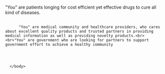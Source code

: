 <html>
<body>

<!--  div class="title1"><h1>Welcome to Vodachem Pharmaceutical</h1></div -->

<div class="text_left_1">
        
"You" are patients longing for cost efficient yet effective drugs to cure all kind of diseases.<br><br>

          "You" are medical community and healthcare providers, who cares about excellent quality products and trusted partners in providing medical information as well as providing novelty products.<br><br>"You" are government who are looking for partners to support government effort to achieve a healthy community 
         
 
      
      
      </body>
</html>
